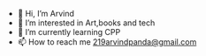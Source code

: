 - 👋 Hi, I’m Arvind 
- 👀 I’m interested in Art,books and tech
- 🌱 I’m currently learning CPP
- 📫 How to reach me 219arvindpanda@gmail.com

<!---
Akp-arvind/Akp-arvind is a ✨ special ✨ repository because its `README.md` (this file) appears on your GitHub profile.
You can click the Preview link to take a look at your changes.
--->
